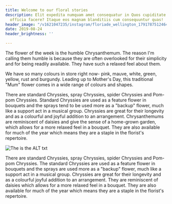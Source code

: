 ```yaml
---
title: Welcome to our floral stories
description: Elit expedita numquam amet consequatur in Quos cupiditate natus eligendi
  officia facere? Itaque eos magnam blanditiis cum consequuntur quas!
header_image: "/v1621047235/instagram/floriade_wellington_17917875124646997.jpg"
date: 2019-08-24
header_brightness: ''

---
```

The flower of the week is the humble Chrysanthemum. The reason I'm calling them humble is because they are often overlooked for their simplicity and for being readily available. They have such a relaxed feel about them.

We have so many colours in store right now- pink, mauve, white, green, yellow, rust and burgundy.  Leading up to Mother's Day, this traditional "Mum" flower comes in a wide range of colours and shapes.

There are standard Chryssies, spray Chryssies, spider Chryssies and Pom-pom Chryssies.  Standard Chryssies are used as a feature flower in bouquets and the sprays tend to be used more as a "backup" flower, much like a support act in a musical group. Chryssies are great for their longevity and as a colourful and joyful addition to an arrangement.  Chrysanthemums are reminiscent of daisies and give the sense of a home-grown garden, which allows for a more relaxed feel in a bouquet. They are also available for much of the year which means they are a staple in the florist's repertoire.

![The is the ALT txt](https://res.cloudinary.com/floriade/image/upload/v1621047234/instagram/floriade_wellington_18144902461162640.jpg "This is the title")

There are standard Chryssies, spray Chryssies, spider Chryssies and Pom-pom Chryssies.  The standard Chryssies are used as a feature flower in bouquets and the sprays are used more as a "backup" flower, much like a support act in a musical group. Chryssies are great for their longevity and as a colourful joyful addition to an arrangement.  They are reminiscent of daisies which allows for a more relaxed feel in a bouquet. They are also available for much of the year which means they are a staple in the florist's repertoire.